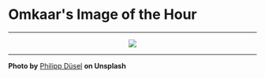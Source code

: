 # Omkaar's Image of the Hour

---

<div align="center">

<a href="https://unsplash.com/photos/an-island-football-field-stands-amidst-water-uH-pxV6e-To">
  <img src="https://images.unsplash.com/photo-1751034005556-6c6ecfcfea32?crop=entropy&cs=tinysrgb&fit=max&fm=jpg&ixid=M3w3NjA2Nzh8MHwxfHJhbmRvbXx8fHx8fHx8fDE3NTUyNjY0MDB8&ixlib=rb-4.1.0&q=80&w=1080" style="max-width:100%; height:auto;">
</a>



</div>

---

**Photo by** [Philipp Düsel](https://unsplash.com/@philipp_dice) **on Unsplash**
